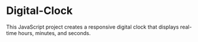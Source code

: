 # Digital-Clock
This JavaScript project creates a responsive digital clock that displays real-time hours, minutes, and seconds.
